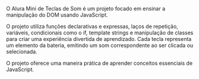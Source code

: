 O Alura Mini de Teclas de Som é um projeto focado em ensinar a manipulação do DOM usando JavaScript. 

O projeto utiliza funções declarativas e expressas, laços de repetição, variáveis, condicionais como o if, template strings e manipulação de classes para criar uma experiência divertida de aprendizado. Cada tecla representa um elemento da bateria, emitindo um som correspondente ao ser clicada ou selecionada.

O  projeto oferece uma maneira prática de aprender conceitos essenciais de JavaScript.

